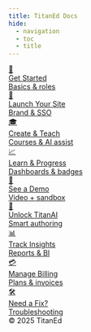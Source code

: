 ```yaml
---
title: TitanEd Docs
hide:
  - navigation
  - toc
  - title
---
```


<div class="container">
  <main class="body">
    <section class="cardContainer">
      <a href="documentation/Get_Started/Welcome_to_TELS" class="card">
        <div class="cardLogo">🚪</div>
        <div class="cardText">
          <div class="cardTextTitle">Get Started</div>
          <div class="cardTextDescription">Basics & roles</div>
        </div>
      </a>
      <a href="documentation/Launch_Your_Site/Site_Setup_&_Branding" class="card">
        <div class="cardLogo">🧭</div>
        <div class="cardText">
          <div class="cardTextTitle">Launch Your Site</div>
          <div class="cardTextDescription">Brand & SSO</div>
        </div>
      </a>
      <a href="documentation/Create_&_Teach_(Studio)/Create_&_Teach" class="card">
        <div class="cardLogo">🎓</div>
        <div class="cardText">
          <div class="cardTextTitle">Create & Teach</div>
          <div class="cardTextDescription">Courses & AI assist</div>
        </div>
      </a>
      <a href="documentation/Learn_&_Progress_(Learner)/Learner_Dashboard" class="card">
        <div class="cardLogo">📈</div>
        <div class="cardText">
          <div class="cardTextTitle">Learn & Progress</div>
          <div class="cardTextDescription">Dashboards & badges</div>
        </div>
      </a>
      <a href="documentation/See_a_Demo/Step_for_demo" class="card">
        <div class="cardLogo">🎥</div>
        <div class="cardText">
          <div class="cardTextTitle">See a Demo</div>
          <div class="cardTextDescription">Video + sandbox</div>
        </div>
      </a>
      <a href="documentation/Unlock_TitanAI_Pro+/What_is_TitanAI" class="card">
        <div class="cardLogo">🤖</div>
        <div class="cardText">
          <div class="cardTextTitle">Unlock TitanAI</div>
          <div class="cardTextDescription">Smart authoring</div>
        </div>
      </a>
      <a href="documentation/Track_Insights_(TitanBI)_Pro+/TitanBI_Overview" class="card">
        <div class="cardLogo">📊</div>
        <div class="cardText">
          <div class="cardTextTitle">Track Insights</div>
          <div class="cardTextDescription">Reports & BI</div>
        </div>
      </a>
      <a href="documentation/Control_Hub/Control_Hub_Overview" class="card">
        <div class="cardLogo">💳</div>
        <div class="cardText">
          <div class="cardTextTitle">Manage Billing</div>
          <div class="cardTextDescription">Plans & invoices</div>
        </div>
      </a>
      <a href="documentation/Need_a_Fix_(Support)/Common_Issues_&_Self-Help" class="card">
        <div class="cardLogo">🛠️</div>
        <div class="cardText">
          <div class="cardTextTitle">Need a Fix?</div>
          <div class="cardTextDescription">Troubleshooting</div>
        </div>
      </a>
    </section>
  </main>

  <footer class="footer">
      &copy; 2025 TitanEd
  </footer>
</div>